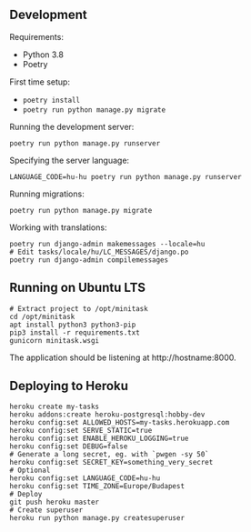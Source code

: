 ## Development

Requirements:

- Python 3.8
- Poetry

First time setup:

- `poetry install`
- `poetry run python manage.py migrate`

Running the development server:

    poetry run python manage.py runserver

Specifying the server language:

    LANGUAGE_CODE=hu-hu poetry run python manage.py runserver

Running migrations:

    poetry run python manage.py migrate

Working with translations:

    poetry run django-admin makemessages --locale=hu
    # Edit tasks/locale/hu/LC_MESSAGES/django.po
    poetry run django-admin compilemessages



## Running on Ubuntu LTS

    # Extract project to /opt/minitask
    cd /opt/minitask
    apt install python3 python3-pip
    pip3 install -r requirements.txt
    gunicorn minitask.wsgi

The application should be listening at http://hostname:8000.


## Deploying to Heroku

    heroku create my-tasks
    heroku addons:create heroku-postgresql:hobby-dev
    heroku config:set ALLOWED_HOSTS=my-tasks.herokuapp.com
    heroku config:set SERVE_STATIC=true
    heroku config:set ENABLE_HEROKU_LOGGING=true
    heroku config:set DEBUG=false
    # Generate a long secret, eg. with `pwgen -sy 50`
    heroku config:set SECRET_KEY=something_very_secret
    # Optional
    heroku config:set LANGUAGE_CODE=hu-hu
    heroku config:set TIME_ZONE=Europe/Budapest
    # Deploy
    git push heroku master
    # Create superuser
    heroku run python manage.py createsuperuser


